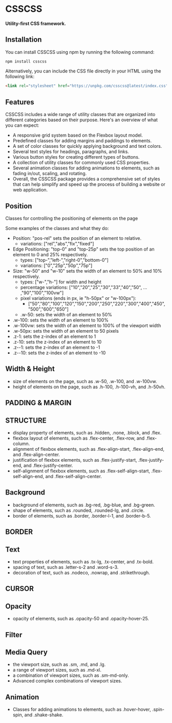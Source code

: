 # CSSCSS
#### Utility-first CSS framework.

## Installation
You can install CSSCSS using npm by running the following command:
```bash
npm install csscss
```
Alternatively, you can include the CSS file directly in your HTML using the following link:
```html
<link rel="stylesheet" href="https://unpkg.com/csscss@latest/index.css">
```



## Features
CSSCSS includes a wide range of utility classes that are organized into different categories based on their purpose. Here's an overview of what you can expect:
- A responsive grid system based on the Flexbox layout model.
- Predefined classes for adding margins and paddings to elements.
- A set of color classes for quickly applying background and text colors.
- Several text styles for headings, paragraphs, and links.
- Various button styles for creating different types of buttons.
- A collection of utility classes for commonly used CSS properties.
- Several animation classes for adding animations to elements, such as fading in/out, scaling, and rotating.
- Overall, the CSSCSS package provides a comprehensive set of styles that can help simplify and speed up the process of building a website or web application.




## Position
Classes for controlling the positioning of elements on the page

Some examples of the classes and what they do:
* Position: "pos-rel" sets the position of an element to relative.
  * variations: ["rel","abs","fix","fixed"]
* Edge Positioning: "top-0" and "top-25p" sets the top position of an element to 0 and 25% respectively.
  * types: ["top-","left-","right-0","bottom-0"]
  * variations: ["0","25p","50p","75p"]
* Size: "w-50" and "w-10" sets the width of an element to 50% and 10% respectively.
  * types: ["w-","h-"] for width and height
  * percentage variations: ["10","20","25","30","33","40","50", ... ,"90","100","100vw"]
  * pixel variations (ends in px, ie "h-50px" or "w-100px"):
    * ["50","80","100","120","150","200","250","220","300","400","450","500","600","650"]
  * .w-50: sets the width of an element to 50%
* .w-100: sets the width of an element to 100%
* .w-100vw: sets the width of an element to 100% of the viewport width
* .w-50px: sets the width of an element to 50 pixels
* .z-1: sets the z-index of an element to 1
* .z-10: sets the z-index of an element to 10
* .z--1: sets the z-index of an element to -1
* .z--10: sets the z-index of an element to -10

## Width & Height
* size of elements on the page, such as .w-50, .w-100, and .w-100vw.
* height of elements on the page, such as .h-100, .h-100-vh, and .h-50vh.
## PADDING & MARGIN
## STRUCTURE
* display property of elements, such as .hidden, .none, .block, and .flex.
* flexbox layout of elements, such as .flex-center, .flex-row, and .flex-column.
* alignment of flexbox elements, such as .flex-align-start, .flex-align-end, and .flex-align-center.
* justification of flexbox elements, such as .flex-justify-start, .flex-justify-end, and .flex-justify-center.
* self-alignment of flexbox elements, such as .flex-self-align-start, .flex-self-align-end, and .flex-self-align-center.
## Background
* background of elements, such as .bg-red, .bg-blue, and .bg-green.
* shape of elements, such as .rounded, .rounded-lg, and .circle.
* border of elements, such as .border, .border-l-1, and .border-b-5.
## BORDER
## Text
* text properties of elements, such as .tx-lg, .tx-center, and .tx-bold.
* spacing of text, such as .letter-s-2 and .word-s-3.
* decoration of text, such as .nodeco, .nowrap, and .strikethrough.
## CURSOR
## Opacity
* opacity of elements, such as .opacity-50 and .opacity-hover-25.
## Filter
## Media Query
* the viewport size, such as .sm, .md, and .lg.
* a range of viewport sizes, such as .md-xl.
* a combination of viewport sizes, such as .sm-md-only.
* Advanced complex combinations of viewport sizes.
## Animation
* Classes for adding animations to elements, such as .hover-hover, .spin-spin, and .shake-shake.
